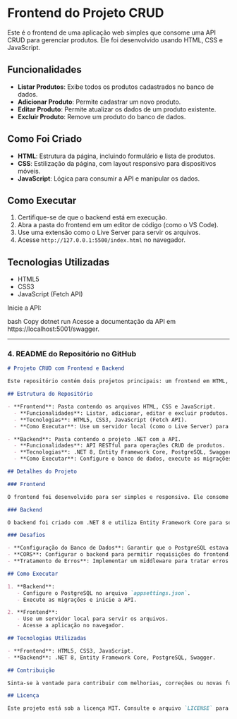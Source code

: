 # Frontend do Projeto CRUD

Este é o frontend de uma aplicação web simples que consome uma API CRUD para gerenciar produtos. Ele foi desenvolvido usando HTML, CSS e JavaScript.

## Funcionalidades

- **Listar Produtos**: Exibe todos os produtos cadastrados no banco de dados.
- **Adicionar Produto**: Permite cadastrar um novo produto.
- **Editar Produto**: Permite atualizar os dados de um produto existente.
- **Excluir Produto**: Remove um produto do banco de dados.

## Como Foi Criado

- **HTML**: Estrutura da página, incluindo formulário e lista de produtos.
- **CSS**: Estilização da página, com layout responsivo para dispositivos móveis.
- **JavaScript**: Lógica para consumir a API e manipular os dados.

## Como Executar

1. Certifique-se de que o backend está em execução.
2. Abra a pasta do frontend em um editor de código (como o VS Code).
3. Use uma extensão como o Live Server para servir os arquivos.
4. Acesse `http://127.0.0.1:5500/index.html` no navegador.

## Tecnologias Utilizadas

- HTML5
- CSS3
- JavaScript (Fetch API)

Inicie a API:

bash
Copy
dotnet run
Acesse a documentação da API em https://localhost:5001/swagger.


---

### 4. **README do Repositório no GitHub**

```markdown
# Projeto CRUD com Frontend e Backend

Este repositório contém dois projetos principais: um frontend em HTML, CSS e JavaScript e um backend em .NET 8 com PostgreSQL. Juntos, eles formam uma aplicação CRUD completa para gerenciar produtos.

## Estrutura do Repositório

- **Frontend**: Pasta contendo os arquivos HTML, CSS e JavaScript.
  - **Funcionalidades**: Listar, adicionar, editar e excluir produtos.
  - **Tecnologias**: HTML5, CSS3, JavaScript (Fetch API).
  - **Como Executar**: Use um servidor local (como o Live Server) para servir os arquivos.

- **Backend**: Pasta contendo o projeto .NET com a API.
  - **Funcionalidades**: API RESTful para operações CRUD de produtos.
  - **Tecnologias**: .NET 8, Entity Framework Core, PostgreSQL, Swagger.
  - **Como Executar**: Configure o banco de dados, execute as migrações e inicie a API.

## Detalhes do Projeto

### Frontend

O frontend foi desenvolvido para ser simples e responsivo. Ele consome a API do backend para realizar operações CRUD. O layout foi pensado para funcionar bem em dispositivos móveis e desktops.

### Backend

O backend foi criado com .NET 8 e utiliza Entity Framework Core para se conectar ao PostgreSQL. A API foi projetada para ser escalável e segura, com tratamento de erros e configuração de CORS.

### Desafios

- **Configuração do Banco de Dados**: Garantir que o PostgreSQL estava corretamente configurado e acessível.
- **CORS**: Configurar o backend para permitir requisições do frontend.
- **Tratamento de Erros**: Implementar um middleware para tratar erros de forma adequada.

## Como Executar

1. **Backend**:
   - Configure o PostgreSQL no arquivo `appsettings.json`.
   - Execute as migrações e inicie a API.

2. **Frontend**:
   - Use um servidor local para servir os arquivos.
   - Acesse a aplicação no navegador.

## Tecnologias Utilizadas

- **Frontend**: HTML5, CSS3, JavaScript.
- **Backend**: .NET 8, Entity Framework Core, PostgreSQL, Swagger.

## Contribuição

Sinta-se à vontade para contribuir com melhorias, correções ou novas funcionalidades. Abra uma issue ou envie um pull request.

## Licença

Este projeto está sob a licença MIT. Consulte o arquivo `LICENSE` para mais detalhes.